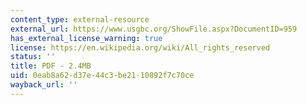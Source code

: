 ```yaml
---
content_type: external-resource
external_url: https://www.usgbc.org/ShowFile.aspx?DocumentID=959
has_external_license_warning: true
license: https://en.wikipedia.org/wiki/All_rights_reserved
status: ''
title: PDF - 2.4MB
uid: 0eab8a62-d37e-44c3-be21-10892f7c70ce
wayback_url: ''
---
```

